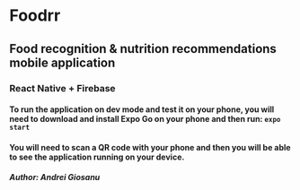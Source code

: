 # Foodrr
## Food recognition & nutrition recommendations mobile application
### React Native + Firebase
#### To run the application on dev mode and test it on your phone, you will need to download and install Expo Go on your phone and then run: `expo start`
#### You will need to scan a QR code with your phone and then you will be able to see the application running on your device.
##### Author: Andrei Giosanu
